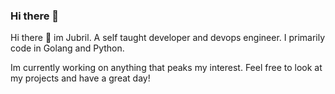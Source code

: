 ### Hi there 👋




<!-- ![me](https://github.com/s1ntaxe770r/s1ntaxe770r/blob/master/gopher.jpg?raw=true) -->


Hi there 👋 im Jubril. A self taught developer and devops engineer. I primarily code in Golang and Python. 


Im currently working on anything that peaks my interest. Feel free to look at my projects and have a great day!



